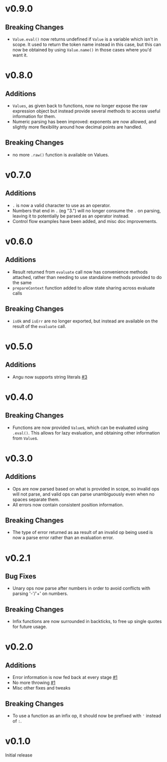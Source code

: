 # v0.9.0

## Breaking Changes

- `Value.eval()` now returns undefined if `Value` is a variable which isn't
  in scope. It used to return the token name instead in this case, but this can
  now be obtained by using `Value.name()` in those cases where you'd want it.

# v0.8.0

## Additions

- `Values`, as given back to functions, now no longer expose the raw expression object
  but instead provide several methods to access useful information for them.
- Numeric parsing has been improved: exponents are now allowed, and slightly more
  flexibility around how decimal points are handled.

## Breaking Changes

- no more `.raw()` function is available on Values.

# v0.7.0

## Additions

- `.` is now a valid character to use as an operator.
- Numbers that end in `.` (eg "3.") will no longer consume the `.` on parsing, leaving it
  to potentially be parsed as an operator instead.
- Control flow examples have been added, and misc doc improvements.

# v0.6.0

## Additions

- Result returned from `evaluate` call now has convenience methods attached, rather
  than needing to use standalone methods provided to do the same
- `prepareContext` function added to allow state sharing across evaluate calls

## Breaking Changes

- `isOk` and `isErr` are no longer exported, but instead are available on the result
  of the `evaluate` call.

# v0.5.0

## Additions

- Angu now supports string literals [#3](https://github.com/jsdw/angu/pull/3)

# v0.4.0

## Breaking Changes

- Functions are now provided `Value`s, which can be evaluated using `.eval()`. This allows for
  lazy evaluation, and obtaining other information from `Value`s.

# v0.3.0

## Additions

- Ops are now parsed based on what is provided in scope, so invalid ops will not parse, and valid
  ops can parse unambiguously even when no spaces separate them.
- All errors now contain consistent position information.

## Breaking Changes

- The type of error returned as aa result of an invalid op being used is now a parse error rather
  than an evaluation error.

# v0.2.1

## Bug Fixes

- Unary ops now parse after numbers in order to avoid conflicts with parsing '-'/'+' on numbers.

## Breaking Changes

- Infix functions are now surrounded in backticks, to free up single quotes for future usage.

# v0.2.0

## Additions

- Error information is now fed back at every stage [#1](https://github.com/jsdw/angu/pull/1)
- No more throwing [#1](https://github.com/jsdw/angu/pull/1)
- Misc other fixes and tweaks

## Breaking Changes

- To use a function as an infix op, it should now be prefixed with `'` instead of `:`.

# v0.1.0

Initial release